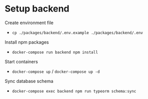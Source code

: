 # Setup backend

Create environment file

- `cp ./packages/backend/.env.example ./packages/backend/.env`

Install npm packages

- `docker-compose run backend npm install`

Start containers

- `docker-compose up` / `docker-compose up -d`

Sync database schema

- `docker-compose exec backend npm run typeorm schema:sync`
